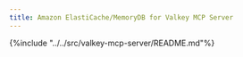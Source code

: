 ```yaml
---
title: Amazon ElastiCache/MemoryDB for Valkey MCP Server
---
```


{%include "../../src/valkey-mcp-server/README.md"%}
